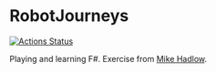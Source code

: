 # RobotJourneys

[![Actions Status](https://github.com/matthiasrondenet/RobotJourneys/workflows/RobotJourneysCI/badge.svg)](https://github.com/matthiasrondenet/RobotJourneys/actions)


Playing and learning F#.
Exercise from [Mike Hadlow](https://github.com/mikehadlow/Journeys).
